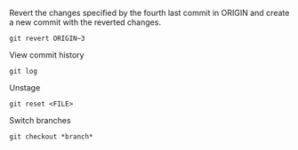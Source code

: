 <!---
```

```
-->

Revert the changes specified by the fourth last commit in ORIGIN and create a new commit with the reverted changes.
```
git revert ORIGIN~3
```

View commit history
```
git log
```

Unstage
```
git reset <FILE>
```

Switch branches
```
git checkout *branch*
```